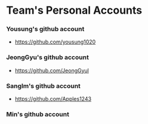 # Team's Personal Accounts

### Yousung's github account

* https://github.com/yousung1020

### JeongGyu's github account

* https://github.com/JeongGyul

### SangIm's github account

* https://github.com/Apples1243

### Min's github account

